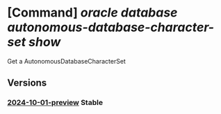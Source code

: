 # [Command] _oracle database autonomous-database-character-set show_

Get a AutonomousDatabaseCharacterSet

## Versions

### [2024-10-01-preview](/Resources/mgmt-plane/L3N1YnNjcmlwdGlvbnMve30vcHJvdmlkZXJzL29yYWNsZS5kYXRhYmFzZS9sb2NhdGlvbnMve30vYXV0b25vbW91c2RhdGFiYXNlY2hhcmFjdGVyc2V0cy97fQ==/2024-10-01-preview.xml) **Stable**

<!-- mgmt-plane /subscriptions/{}/providers/oracle.database/locations/{}/autonomousdatabasecharactersets/{} 2024-10-01-preview -->
